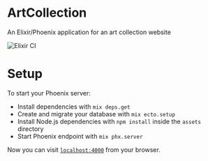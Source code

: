 # ArtCollection

An Elixir/Phoenix application for an art collection website

![Elixir CI](https://github.com/tristan-media/art_collection/actions/workflows/elixir.yml/badge.svg)

# Setup
To start your Phoenix server:

  * Install dependencies with `mix deps.get`
  * Create and migrate your database with `mix ecto.setup`
  * Install Node.js dependencies with `npm install` inside the `assets` directory
  * Start Phoenix endpoint with `mix phx.server`

Now you can visit [`localhost:4000`](http://localhost:4000) from your browser.

